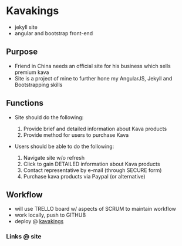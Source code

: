 # Kavakings
+ jekyll site
+ angular and bootstrap front-end

## Purpose
+ Friend in China needs an official site for his business which sells premium kava
+ Site is a project of mine to further hone my AngularJS, Jekyll and Bootstrapping skills

## Functions
+ Site should do the following:
    1. Provide brief and detailed information about Kava products
    2. Provide method for users to purchase Kava

+ Users should be able to do the following:
    1. Navigate site w/o refresh
    2. Click to gain DETAILED information about Kava products
    3. Contact representative by e-mail (through SECURE form)
    4. Purchase kava products via Paypal (or alternative)

## Workflow
+ will use TRELLO board w/ aspects of SCRUM to maintain workflow
+ work locally, push to GITHUB
+ deploy @ [kavakings]


### Links @ site
[kavakings]: http://kavakings.com
[logo]: //kavakings.com/image_main/waveLogo_transparent_white.png
[root-folder]: //kavakings.com/image_main/